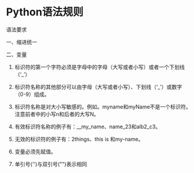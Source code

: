 # Python语法规则

语法要求

一、缩进统一

二、变量

1. 标识符的第一个字符必须是字母中的字母（大写或者小写）或者一个下划线（‘\_’）

2. 标识符名称的其他部分可以由字母（大写或者小写）、下划线（‘\_’）或数字（0-9）组成。

3. 标识符名称是对大小写敏感的。例如。myname和myName不是一个标识符。注意前者中的小写n和后者的大写N。

4. 有效标识符名称的例子有：\_\_my\_name、name\_23和alb2\_c3。

5. 无效的标识符的例子有：2things、this is 和my-name。

6. 变量必须先赋值。

7. 单引号\(''\)与双引号\(""\)表示相同



